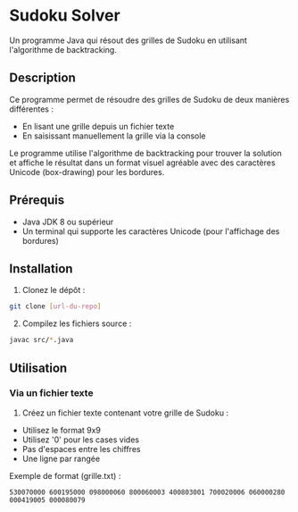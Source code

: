# Sudoku Solver

Un programme Java qui résout des grilles de Sudoku en utilisant l'algorithme de backtracking.

## Description

Ce programme permet de résoudre des grilles de Sudoku de deux manières différentes :
- En lisant une grille depuis un fichier texte
- En saisissant manuellement la grille via la console

Le programme utilise l'algorithme de backtracking pour trouver la solution et affiche le résultat dans un format visuel agréable avec des caractères Unicode (box-drawing) pour les bordures.

## Prérequis

- Java JDK 8 ou supérieur
- Un terminal qui supporte les caractères Unicode (pour l'affichage des bordures)

## Installation

1. Clonez le dépôt :
```bash
git clone [url-du-repo]
```

2. Compilez les fichiers source :
```bash
javac src/*.java
```

## Utilisation

### Via un fichier texte

1. Créez un fichier texte contenant votre grille de Sudoku :
- Utilisez le format 9x9
- Utilisez '0' pour les cases vides
- Pas d'espaces entre les chiffres
- Une ligne par rangée

Exemple de format (grille.txt) :

`530070000
600195000
098000060
800060003
400803001
700020006
060000280
000419005
000080079
`


